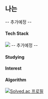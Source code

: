 <!--
**YANGSEOKWOO/YANGSEOKWOO** is a ✨ _special_ ✨ repository because its `README.md` (this file) appears on your GitHub profile.

Here are some ideas to get you started:

- 🔭 I’m currently working on ...
- 🌱 I’m currently learning ...
- 👯 I’m looking to collaborate on ...
- 🤔 I’m looking for help with ...
- 💬 Ask me about ...
- 📫 How to reach me: ...
- 😄 Pronouns: ...
- ⚡ Fun fact: ...
-->

 ## 나는
 
 -- 추가예정 --
 
 
 #### Tech Stack
 <img src="https://img.shields.io/badge/Python-3776AB?style=flat&logo=Python&logoColor=white"/>
 -- 추가예정 --
 
 
 #### Studying
 
 #### Interest
 
 #### Algorithm
[![Solved.ac
프로필](http://mazassumnida.wtf/api/generate_badge?boj={didtjrdn030})](https://solved.ac/{didtjrdn030})
